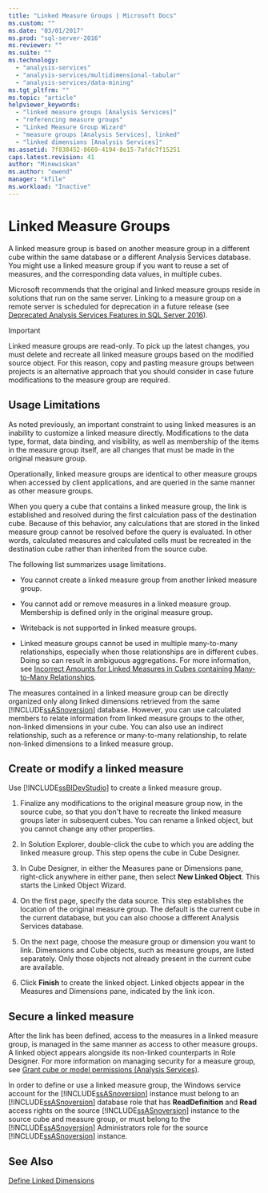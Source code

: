 ```yaml
---
title: "Linked Measure Groups | Microsoft Docs"
ms.custom: ""
ms.date: "03/01/2017"
ms.prod: "sql-server-2016"
ms.reviewer: ""
ms.suite: ""
ms.technology: 
  - "analysis-services"
  - "analysis-services/multidimensional-tabular"
  - "analysis-services/data-mining"
ms.tgt_pltfrm: ""
ms.topic: "article"
helpviewer_keywords: 
  - "linked measure groups [Analysis Services]"
  - "referencing measure groups"
  - "Linked Measure Group Wizard"
  - "measure groups [Analysis Services], linked"
  - "linked dimensions [Analysis Services]"
ms.assetid: 7f838452-8669-4194-8e15-7afdc7f15251
caps.latest.revision: 41
author: "Minewiskan"
ms.author: "owend"
manager: "kfile"
ms.workload: "Inactive"
---
```

# Linked Measure Groups
  A linked measure group is based on another measure group in a different cube within the same database or a different Analysis Services database. You might use a linked measure group if you want to reuse a set of measures, and the corresponding data values, in multiple cubes.  
  
 Microsoft recommends that the original and linked measure groups reside in solutions that run on the same server. Linking to a measure group on a remote server is scheduled for deprecation in a future release (see [Deprecated Analysis Services Features in SQL Server 2016](../../analysis-services/deprecated-analysis-services-features-in-sql-server-2016.md)).  
  
> [!IMPORTANT]  
>  Linked measure groups are read-only. To pick up the latest changes, you must delete and recreate all linked measure groups based on the modified source object. For this reason, copy and pasting measure groups between projects is an alternative approach that you should consider in case future modifications to the measure group are required.  
  
## Usage Limitations  
 As noted previously, an important constraint to using linked measures is an inability to customize a linked measure directly. Modifications to the data type, format, data binding, and visibility, as well as membership of the items in the measure group itself, are all changes that must be made in the original measure group.  
  
 Operationally, linked measure groups are identical to other measure groups when accessed by client applications, and are queried in the same manner as other measure groups.  
  
 When you query a cube that contains a linked measure group, the link is established and resolved during the first calculation pass of the destination cube. Because of this behavior, any calculations that are stored in the linked measure group cannot be resolved before the query is evaluated. In other words, calculated measures and calculated cells must be recreated in the destination cube rather than inherited from the source cube.  
  
 The following list summarizes usage limitations.  
  
-   You cannot create a linked measure group from another linked measure group.  
  
-   You cannot add or remove measures in a linked measure group. Membership is defined only in the original measure group.  
  
-   Writeback is not supported in linked measure groups.  
  
-   Linked measure groups cannot be used in multiple many-to-many relationships, especially when those relationships are in different cubes. Doing so can result in ambiguous aggregations. For more information, see [Incorrect Amounts for Linked Measures in Cubes containing Many-to-Many Relationships](http://social.technet.microsoft.com/wiki/contents/articles/22911.incorrect-amounts-for-linked-measures-in-cubes-containing-many-to-many-relationships-ssas-troubleshooting.aspx).  
  
 The measures contained in a linked measure group can be directly organized only along linked dimensions retrieved from the same [!INCLUDE[ssASnoversion](../../includes/ssasnoversion-md.md)] database. However, you can use calculated members to relate information from linked measure groups to the other, non-linked dimensions in your cube. You can also use an indirect relationship, such as a reference or many-to-many relationship, to relate non-linked dimensions to a linked measure group.  
  
## Create or modify a linked measure  
 Use [!INCLUDE[ssBIDevStudio](../../includes/ssbidevstudio-md.md)] to create a linked measure group.  
  
1.  Finalize any modifications to the original measure group now, in the source cube, so that you don't have to recreate the linked measure groups later in subsequent cubes. You can rename a linked object, but you cannot change any other properties.  
  
2.  In Solution Explorer, double-click the cube to which you are adding the linked measure group. This step opens the cube in Cube Designer.  
  
3.  In Cube Designer, in either the Measures pane or Dimensions pane, right-click anywhere in either pane, then select **New Linked Object**. This starts the Linked Object Wizard.  
  
4.  On the first page, specify the data source. This step establishes the location of the original measure group. The default is the current cube in the current database, but you can also choose a different Analysis Services database.  
  
5.  On the next page, choose the measure group or dimension you want to link. Dimensions and Cube objects, such as measure groups, are listed separately. Only those objects not already present in the current cube are available.  
  
6.  Click **Finish** to create the linked object. Linked objects appear in the Measures and Dimensions pane, indicated by the link icon.  
  
## Secure a linked measure  
 After the link has been defined, access to the measures in a linked measure group, is managed in the same manner as access to other measure groups. A linked object appears alongside its non-linked counterparts in Role Designer. For more information on managing security for a measure group, see [Grant cube or model permissions &#40;Analysis Services&#41;](../../analysis-services/multidimensional-models/grant-cube-or-model-permissions-analysis-services.md).  
  
 In order to define or use a linked measure group, the Windows service account for the [!INCLUDE[ssASnoversion](../../includes/ssasnoversion-md.md)] instance must belong to an [!INCLUDE[ssASnoversion](../../includes/ssasnoversion-md.md)] database role that has **ReadDefinition** and **Read** access rights on the source [!INCLUDE[ssASnoversion](../../includes/ssasnoversion-md.md)] instance to the source cube and measure group, or must belong to the [!INCLUDE[ssASnoversion](../../includes/ssasnoversion-md.md)] Administrators role for the source [!INCLUDE[ssASnoversion](../../includes/ssasnoversion-md.md)] instance.  
  
## See Also  
 [Define Linked Dimensions](../../analysis-services/multidimensional-models/define-linked-dimensions.md)  
  
  
